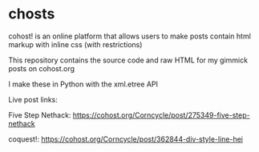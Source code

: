 # chosts
cohost! is an online platform that allows users to make posts contain html markup with inline css (with restrictions)

This repository contains the source code and raw HTML for my gimmick posts on cohost.org

I make these in Python with the xml.etree API

Live post links:

Five Step Nethack: https://cohost.org/Corncycle/post/275349-five-step-nethack

coquest!: https://cohost.org/Corncycle/post/362844-div-style-line-hei